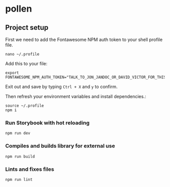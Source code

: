 # pollen

## Project setup

First we need to add the Fontawesome NPM auth token to your shell profile file.

```
nano ~/.profile
```

Add this to your file:

```
export FONTAWESOME_NPM_AUTH_TOKEN="TALK_TO_JON_JANDOC_OR_DAVID_VICTOR_FOR_THIS_TOKEN"
```

Exit out and save by typing `Ctrl + X` and `y` to confirm.

Then refresh your environment variables and install dependencies.:

```
source ~/.profile
npm i
```

### Run Storybook with hot reloading

```
npm run dev
```

### Compiles and builds library for external use

```
npm run build
```

### Lints and fixes files

```
npm run lint
```
